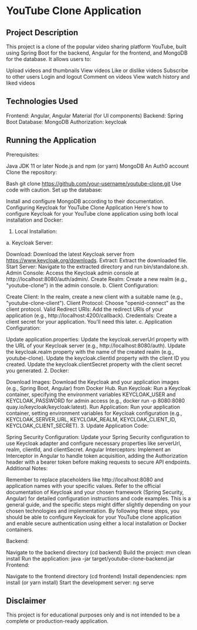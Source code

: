# YouTube Clone Application

## Project Description

This project is a clone of the popular video sharing platform YouTube, built using Spring Boot for the backend, Angular for the frontend, and MongoDB for the database. It allows users to:

Upload videos and thumbnails
View videos
Like or dislike videos
Subscribe to other users
Login and logout
Comment on videos
View watch history and liked videos
## Technologies Used

Frontend: Angular, Angular Material (for UI components)
Backend: Spring Boot
Database: MongoDB
Authorization: keycloak
## Running the Application

Prerequisites:

Java JDK 11 or later
Node.js and npm (or yarn)
MongoDB
An Auth0 account
Clone the repository:

Bash
git clone https://github.com/your-username/youtube-clone.git
Use code with caution.
Set up the database:

Install and configure MongoDB according to their documentation.
Configuring Keycloak for YouTube Clone Application
Here's how to configure Keycloak for your YouTube clone application using both local installation and Docker:

1. Local Installation:

a. Keycloak Server:

Download: Download the latest Keycloak server from https://www.keycloak.org/downloads.
Extract: Extract the downloaded file.
Start Server: Navigate to the extracted directory and run bin/standalone.sh.
Admin Console: Access the Keycloak admin console at http://localhost:8080/auth/admin/.
Create Realm: Create a new realm (e.g., "youtube-clone") in the admin console.
b. Client Configuration:

Create Client: In the realm, create a new client with a suitable name (e.g., "youtube-clone-client").
Client Protocol: Choose "openid-connect" as the client protocol.
Valid Redirect URIs: Add the redirect URIs of your application (e.g., http://localhost:4200/callback).
Credentials: Create a client secret for your application. You'll need this later.
c. Application Configuration:

Update application.properties:
Update the keycloak.serverUrl property with the URL of your Keycloak server (e.g., http://localhost:8080/auth).
Update the keycloak.realm property with the name of the created realm (e.g., youtube-clone).
Update the keycloak.clientId property with the client ID you created.
Update the keycloak.clientSecret property with the client secret you generated.
2. Docker:

Download Images: Download the Keycloak and your application images (e.g., Spring Boot, Angular) from Docker Hub.
Run Keycloak: Run a Keycloak container, specifying the environment variables KEYCLOAK_USER and KEYCLOAK_PASSWORD for admin access (e.g., docker run -p 8080:8080 quay.io/keycloak/keycloak:latest).
Run Application: Run your application container, setting environment variables for Keycloak configuration (e.g., KEYCLOAK_SERVER_URL, KEYCLOAK_REALM, KEYCLOAK_CLIENT_ID, KEYCLOAK_CLIENT_SECRET).
3. Update Application Code:

Spring Security Configuration: Update your Spring Security configuration to use Keycloak adapter and configure necessary properties like serverUrl, realm, clientId, and clientSecret.
Angular Interceptors: Implement an Interceptor in Angular to handle token acquisition, adding the Authorization header with a bearer token before making requests to secure API endpoints.
Additional Notes:

Remember to replace placeholders like http://localhost:8080 and application names with your specific values.
Refer to the official documentation of Keycloak and your chosen framework (Spring Security, Angular) for detailed configuration instructions and code examples.
This is a general guide, and the specific steps might differ slightly depending on your chosen technologies and implementation.
By following these steps, you should be able to configure Keycloak for your YouTube clone application and enable secure authentication using either a local installation or Docker containers.

Backend:

Navigate to the backend directory (cd backend)
Build the project: mvn clean install
Run the application: java -jar target/youtube-clone-backend.jar
Frontend:

Navigate to the frontend directory (cd frontend)
Install dependencies: npm install (or yarn install)
Start the development server: ng serve

## Disclaimer

This project is for educational purposes only and is not intended to be a complete or production-ready application.
